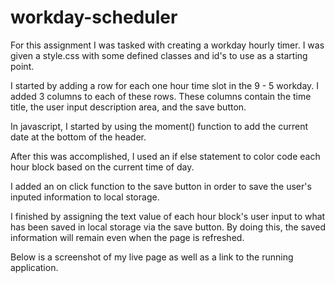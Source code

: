 # workday-scheduler
For this assignment I was tasked with creating a workday hourly timer.  I was given a style.css with some defined classes and id's to use as a starting point.

I started by adding a row for each one hour time slot in the 9 - 5 workday.  I added 3 columns to each of these rows. These columns contain the time title, the user input description area, and the save button.

In javascript, I started by using the moment() function to add the current date at the bottom of the header.

After this was accomplished, I used an if else statement to color code each hour block based on the current time of day.  

I added an on click function to the save button in order to save the user's inputed information to local storage. 

I finished by assigning the text value of each hour block's user input to what has been saved in local storage via the save button.  By doing this, the saved information will remain even when the page is refreshed.

Below is a screenshot of my live page as well as a link to the running application.

